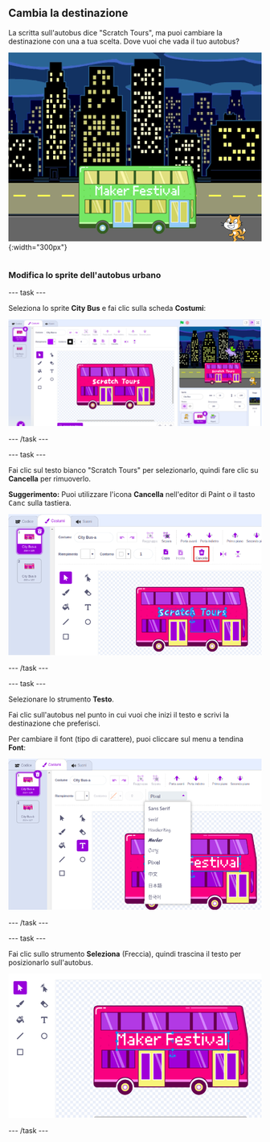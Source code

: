 ## Cambia la destinazione

<div style="display: flex; flex-wrap: wrap">
<div style="flex-basis: 200px; flex-grow: 1; margin-right: 15px;">
La scritta sull'autobus dice "Scratch Tours", ma puoi cambiare la destinazione con una a tua scelta. Dove vuoi che vada il tuo autobus?  
</div>
<div>

![L'autobus con il testo "Maker Festival".](images/maker-bus.png){:width="300px"}

</div>
</div>

### Modifica lo sprite dell'autobus urbano

--- task ---

Seleziona lo sprite **City Bus** e fai clic sulla scheda **Costumi**:

![Il costume nell editor di Paint.](images/costumes-bus-sprite-highlighted.png)

--- /task ---

--- task ---

Fai clic sul testo bianco "Scratch Tours" per selezionarlo, quindi fare clic su **Cancella** per rimuoverlo.

**Suggerimento:** Puoi utilizzare l'icona **Cancella** nell'editor di Paint o il tasto <kbd>Canc</kbd> sulla tastiera.

![Il testo sull'autobus e l'icona Cancella evidenziati.](images/bus-delete-text.png)

--- /task ---

--- task ---

Selezionare lo strumento **Testo**.

Fai clic sull'autobus nel punto in cui vuoi che inizi il testo e scrivi la destinazione che preferisci.

Per cambiare il font (tipo di carattere), puoi cliccare sul menu a tendina **Font**:

![Il menu "Font" selezionato nella parte superiore centrale dell'editor di Paint.](images/bus-text-font.png)

--- /task ---

--- task ---

Fai clic sullo strumento **Seleziona** (Freccia), quindi trascina il testo per posizionarlo sull'autobus.

![Il testo sull'autobus e lo strumento Seleziona evidenziati.](images/bus-destination-centered.png)

--- /task ---

